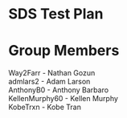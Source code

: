 # SDS Test Plan
# Group Members
Way2Farr - Nathan Gozun  
admlars2 - Adam Larson  
AnthonyB0 - Anthony Barbaro  
KellenMurphy60 - Kellen Murphy  
KobeTrxn - Kobe Tran  
